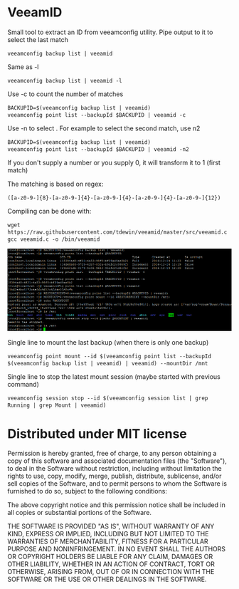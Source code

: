 # VeeamID
Small tool to extract an ID from veeamconfig utility. Pipe output to it to select the last match

```
veeamconfig backup list | veeamid
```

Same as -l
```
veeamconfig backup list | veeamid -l
```

Use -c to count the number of matches
```
BACKUPID=$(veeamconfig backup list | veeamid)
veeamconfig point list --backupId $BACKUPID | veeamid -c
```

Use -n<number> to select <number output>. For example to select the second match, use n2
```
BACKUPID=$(veeamconfig backup list | veeamid)
veeamconfig point list --backupId $BACKUPID | veeamid -n2
```
If you don't supply a number or you supply 0, it will transform it to 1 (first match)

The matching is based on regex:
```
([a-z0-9-]{8}-[a-z0-9-]{4}-[a-z0-9-]{4}-[a-z0-9-]{4}-[a-z0-9-]{12})
```


Compiling can be done with:
```
wget https://raw.githubusercontent.com/tdewin/veeamid/master/src/veeamid.c
gcc veeamid.c -o /bin/veeamid
```

![Example](veeamid.png)

Single line to mount the last backup (when there is only one backup)
```
veeamconfig point mount --id $(veeamconfig point list --backupId $(veeamconfig backup list | veeamid) | veeamid) --mountDir /mnt
```
Single line to stop the latest mount session (maybe started with previous command)
```
veeamconfig session stop --id $(veeamconfig session list | grep Running | grep Mount | veeamid)
```

# Distributed under MIT license

Permission is hereby granted, free of charge, to any person obtaining a copy of this software and associated documentation files (the "Software"), to deal in the Software without restriction, including without limitation the rights to use, copy, modify, merge, publish, distribute, sublicense, and/or sell copies of the Software, and to permit persons to whom the Software is furnished to do so, subject to the following conditions:

The above copyright notice and this permission notice shall be included in all copies or substantial portions of the Software.

THE SOFTWARE IS PROVIDED "AS IS", WITHOUT WARRANTY OF ANY KIND, EXPRESS OR IMPLIED, INCLUDING BUT NOT LIMITED TO THE WARRANTIES OF MERCHANTABILITY, FITNESS FOR A PARTICULAR PURPOSE AND NONINFRINGEMENT. IN NO EVENT SHALL THE AUTHORS OR COPYRIGHT HOLDERS BE LIABLE FOR ANY CLAIM, DAMAGES OR OTHER LIABILITY, WHETHER IN AN ACTION OF CONTRACT, TORT OR OTHERWISE, ARISING FROM, OUT OF OR IN CONNECTION WITH THE SOFTWARE OR THE USE OR OTHER DEALINGS IN THE SOFTWARE.
